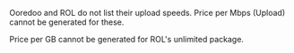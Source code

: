 Ooredoo and ROL do not list their upload speeds. Price per Mbps (Upload) cannot
be generated for these.


Price per GB cannot be generated for ROL's unlimited package.